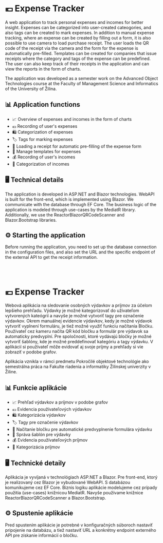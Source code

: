 # 💶 Expense Tracker
A web application to track personal expenses and incomes for better insight. Expenses can be categorized into user-created cateogories, and also tags can be created to mark expenses. In addition to manual expense tracking, where an expense can be created by filling out a form, it is also possible to use camera to load purchase receipt. The user loads the QR code of the receipt via the camera and the form for the expense is automatically pre-filled. Templates can be created for companies that issue receipts where the category and tags of the expense can be predefined. The user can also keep track of their receipts in the application and can view the reports in the form of charts.

The application was developed as a semester work on the Advanced Object Technologies course at the Faculty of Management Science and Informatics of the University of Žilina.

## 📊 Application functions
- 📈 Overview of expenses and incomes in the form of charts
- 💶 Recording of user's expenses
- 🛍️ Categorization of expenses
- 🏷️ Tags for marking expenses
- 🧾 Loading a receipt for automatic pre-filling of the expense form
- 📑 Manage templates for expenses
- 💰 Recording of user's incomes
- 💸 Categorization of incomes

## 🖥️ Technical details
The application is developed in ASP.NET and Blazor technologies. WebAPI is built for the front-end, which is implemented using Blazor. We communicate with the database through EF Core. The business logic of the application is modeled through use-cases by the MediatR library. Additionally, we use the ReactorBlazorQRCodeScanner and Blazor.Bootstrap libraries.

## ⚙️ Starting the application
Before running the application, you need to set up the database connection in the configuration files, and also set the URL and the specific endpoint of the external API to get the receipt information.

<br>
<br>



# 💶 Expense Tracker
Webová aplikácia na sledovanie osobných výdavkov a príjmov za účelom lepšieho prehľadu. Výdavky je možné kategorizovať do uživateľom vytvorených kateógrií a navyše je možné vytvoriť tagy pre označenie výdavkov. Okrem manuálnej evidencie výdavkov, kedy je možné výdavok vytvoriť vyplnení formuláru, je tiež možné využiť funkciu načítania Bločku. Používateľ cez kameru načíta QR kód bločku a formulár pre výdavok sa automaticky predvyplní. Pre spoločnosti, ktoré vydávajú bločky je možné vytvoriť šablóny, kde je možné preddefinovať kategóriu a tagy výdavku. V aplikácií si používateľ môže evidovať aj svoje príjmy a prehľady si vie zobraziť v podobe grafov.

Aplikácia vznikla v rámci predmetu Pokročilé objektové technológie ako semestrálna práca na Fakulte riadenia a informatiky Žilinskej univerzity v Žiline.

## 📊 Funkcie aplikácie
- 📈 Prehľad výdavkov a príjmov v podobe grafov
- 💶 Evidencia používateľových výdavkov
- 🛍 Kategorizácia výdavkov
- 🏷 Tagy pre označenie výdavkov
- 🧾 Načítanie bločku pre automatické predvyplnenie formulára výdavku
- 📑 Správa šablón pre výdavky
- 💰 Evidencia používateľových príjmov
- 💸 Kategorizácia príjmov

## 🖥 Technické detaily
Aplikácia je vyvíjaná v technológiach ASP.NET a Blazor. Pre front-end, ktorý je realizovaný cez Blazor je vybudované WebAPI. S databázou komunikujeme cez EF Core. Biznis logiku aplikácie modelujeme cez prípady použitia (use-cases) knižnicou MediatR. Navyše používame knižnice ReactorBlazorQRCodeScanner a Blazor.Bootstrap.

## ⚙️ Spustenie aplikácie
Pred spustením aplikácie je potrebné v konfiguračných súboroch nastaviť pripojenie na databázu, a tiež nastaviť URL a konkrétny endpoint externého API pre získanie informácií o bločku.

